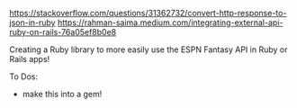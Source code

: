 https://stackoverflow.com/questions/31362732/convert-http-response-to-json-in-ruby
https://rahman-saima.medium.com/integrating-external-api-ruby-on-rails-76a05ef8b0e8

Creating a Ruby library to more easily use the ESPN Fantasy API in Ruby or Rails apps!

To Dos:
- make this into a gem!
